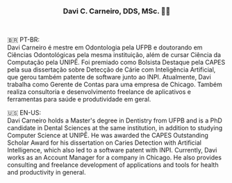 <h3 align="center">Davi C. Carneiro, DDS, MSc. 🧔🏻‍</h3>

</br>

🇧🇷 PT-BR: </br>
Davi Carneiro é mestre em Odontologia pela UFPB e doutorando em Ciências Odontológicas pela mesma instituição, além de cursar Ciência da Computação pela UNIPÊ. Foi premiado como Bolsista Destaque pela CAPES pela sua dissertação sobre Detecção de Cárie com Inteligência Artificial, que gerou também patente de software junto ao INPI. Atualmente, Davi trabalha como Gerente de Contas para uma empresa de Chicago. Também realiza consultoria e desenvolvimento freelance de aplicativos e ferramentas para saúde e produtividade em geral.

🇺🇸 EN-US: </br>
Davi Carneiro holds a Master's degree in Dentistry from UFPB and is a PhD candidate in Dental Sciences at the same institution, in addition to studying Computer Science at UNIPÊ. He was awarded the CAPES Outstanding Scholar Award for his dissertation on Caries Detection with Artificial Intelligence, which also led to a software patent with INPI. Currently, Davi works as an Account Manager for a company in Chicago. He also provides consulting and freelance development of applications and tools for health and productivity in general.
